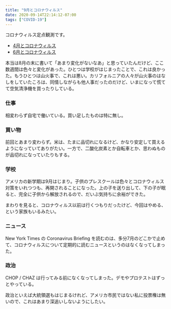 ```yaml
---
title: "9月とコロナウィルス"
date: 2020-09-14T22:14:12-07:00
tags: ["COVID-19"]
---
```


コロナウィルス定点観測です。

* [4月とコロナウィルス](https://blog.8-p.info/ja/2020/05/01/april/)
* [6月とコロナウィルス](https://blog.8-p.info/ja/2020/07/06/june/)

本当は8月の末に書いて「あまり変化がないなあ」と思っていたんだけど、ここ数週間は色々と変化があった。ひとつは学校がはじまったことで、これは良かった。もうひとつは山火事で、これは悪い。カリフォルニアの人々が山火事のはなしをしていたころは、同情しながらも他人事だったのだけど、いまになって慌てて空気清浄機を買ったりしている。

### 仕事

相変わらず自宅で働いている。買い足したものは特に無し。

### 買い物

前回とあまり変わらず。米は、たまに品切れになるけど、かなり安定して買えるようになっていてありがたい。一方で、二酸化炭素とか自転車とか、思わぬものが品切れになっていたりもする。

### 学校

アメリカの新学期は9月はじまり。子供のプレスクールは色々とコロナウィルス対策をいれつつも、再開されることになった。上の子を送り出して、下の子が眠ると、完全に子供から解放されるので、だいぶ気持ちに余裕ができた。

まわりを見ると、コロナウィルス以前は行くつもりだったけど、今回はやめる、という家族もいるみたい。

### ニュース

New York Times の Coronavirus Briefing を読むのは、多分7月のどこかで止めて、コロナウィルスについて定期的に読むニュースというのはなくなってしまった。

### 政治

CHOP / CHAZ は行ってみる前になくなってしまった。デモやプロテストはずっとやっている。

政治といえば大統領選もはじまるけれど、アメリカ市民ではない私に投票権は無いので、これはあまり深追いしないようにしたい。
